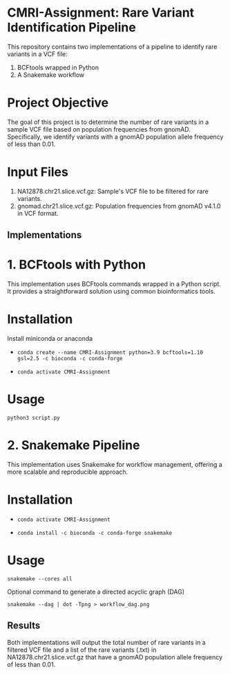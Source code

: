 # CMRI-Assignment: Rare Variant Identification Pipeline 

This repository contains two implementations of a pipeline to identify rare variants in a VCF file:
1. BCFtools wrapped in Python
2. A Snakemake workflow

# Project Objective
The goal of this project is to determine the number of rare variants in a sample VCF file based on population frequencies from gnomAD. Specifically, we identify variants with a gnomAD population allele frequency of less than 0.01.

# Input Files
1. NA12878.chr21.slice.vcf.gz: Sample's VCF file to be filtered for rare variants.
2. gnomad.chr21.slice.vcf.gz:  Population frequencies from gnomAD v4.1.0 in VCF format.

## Implementations

# 1. BCFtools with Python
This implementation uses BCFtools commands wrapped in a Python script. It provides a straightforward solution using common bioinformatics tools.

# Installation

Install miniconda or anaconda

- `conda create --name CMRI-Assignment python=3.9 bcftools=1.10 gsl=2.5 -c bioconda -c conda-forge`

- `conda activate CMRI-Assignment`

# Usage

`python3 script.py`

# 2. Snakemake Pipeline
This implementation uses Snakemake for workflow management, offering a more scalable and reproducible approach.

# Installation

- `conda activate CMRI-Assignment`

- `conda install -c bioconda -c conda-forge snakemake`

# Usage

`snakemake --cores all`

Optional command to generate a directed acyclic graph (DAG)

`snakemake --dag | dot -Tpng > workflow_dag.png`

## Results

Both implementations will output the total number of rare variants in a filtered VCF file and a list of the rare variants (.txt) in NA12878.chr21.slice.vcf.gz that have a gnomAD population allele frequency of less than 0.01.



